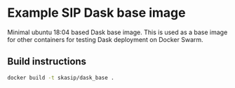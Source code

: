 # Example SIP Dask base image

Minimal ubuntu 18:04 based Dask base image. This is used as a base image
for other containers for testing Dask deployment on Docker Swarm.

## Build instructions

```bash
docker build -t skasip/dask_base .
```

